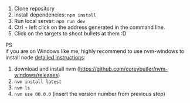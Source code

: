 1. Clone repository
1. Install dependencies: `npm install`
1. Run local server: `npm run dev`
1. Ctrl + left click on the address generated in the command line.
1. Click on the targets to shoot bullets at them :D

PS  
if you are on Windows like me, highly recommend to use nvm-windows to install node [detailed instructions](https://learn.microsoft.com/en-us/windows/dev-environment/javascript/nodejs-on-windows):
1. download and install nvm (https://github.com/coreybutler/nvm-windows/releases)
2. `nvm install latest`
3. `nvm ls`
4. `nvm use 00.0.0` (insert the version number from previous step)
